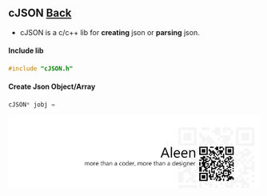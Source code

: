 ## cJSON [Back](./../c.md)

- cJSON is a c/c++ lib for **creating** json or **parsing** json.

#### Include lib

```c
#include "cJSON.h"
```

#### Create Json Object/Array

```c
cJSON* jobj = 
```



<a href="http://aleen42.github.io/" target="_blank" ><img src="./../../../pic/tail.gif"></a>
